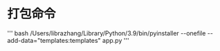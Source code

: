 
# 打包命令 
''' bash
/Users/librazhang/Library/Python/3.9/bin/pyinstaller --onefile --add-data="templates:templates"  app.py
'''